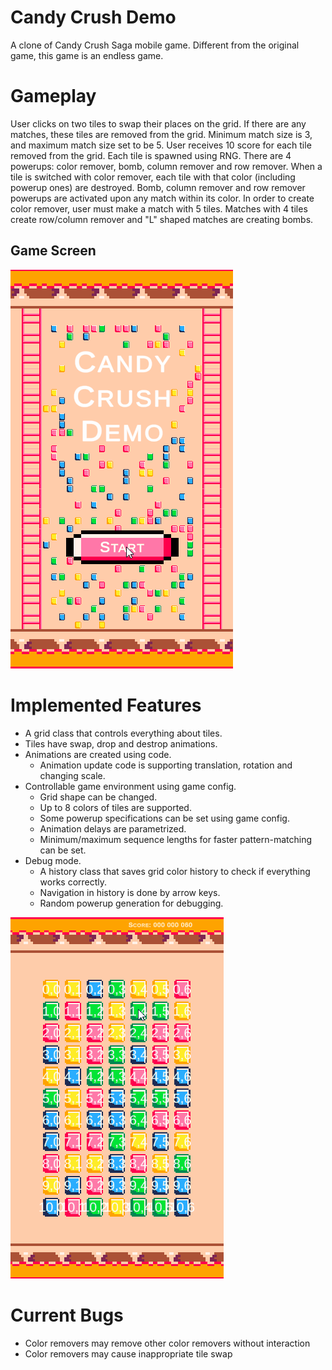 # Candy Crush Demo
A clone of Candy Crush Saga mobile game. Different from the original game, this game is an endless game.

# Gameplay
User clicks on two tiles to swap their places on the grid. If there are any matches, these tiles are removed from the grid. Minimum match size is 3, and maximum match size set to be 5. User receives 10 score for each tile removed from the grid. Each tile is spawned using RNG. There are 4 powerups: color remover, bomb, column remover and row remover. When a tile is switched with color remover, each tile with that color (including powerup ones) are destroyed. Bomb, column remover and row remover powerups are activated upon any match within its color. In order to create color remover, user must make a match with 5 tiles. Matches with 4 tiles create row/column remover and "L" shaped matches are creating bombs.

## Game Screen
![Gameplay](Images/Gameplay.gif)

# Implemented Features
* A grid class that controls everything about tiles.
* Tiles have swap, drop and destrop animations.
* Animations are created using code.
  * Animation update code is supporting translation, rotation and changing scale.
* Controllable game environment using game config.
  * Grid shape can be changed.
  * Up to 8 colors of tiles are supported.
  * Some powerup specifications can be set using game config.
  * Animation delays are parametrized.
  * Minimum/maximum sequence lengths for faster pattern-matching can be set.
* Debug mode.
  * A history class that saves grid color history to check if everything works correctly.
  * Navigation in history is done by arrow keys.
  * Random powerup generation for debugging.

![Debug Screen](Images/DebugTool.gif)

# Current Bugs
* Color removers may remove other color removers without interaction
* Color removers may cause inappropriate tile swap
